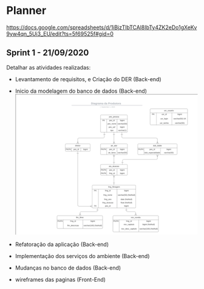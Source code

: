 # Planner
https://docs.google.com/spreadsheets/d/1iBjzTlbTCAl8IbTy4ZK2eDo1gXeKv9yw4qn_5Ui3_EU/edit?ts=5f69525f#gid=0

## Sprint 1 - 21/09/2020

Detalhar as atividades realizadas:

- Levantamento de requisitos, e Criação do DER (Back-end)
- Inicio da modelagem do banco de dados (Back-end)
 <img src="imagem/der.png" alt="Der"></a>
 
- Refatoração da aplicação (Back-end)
- Implementação dos serviços do ambiente (Back-end)
- Mudanças no banco de dados (Back-end)
- wireframes das paginas (Front-End)
